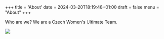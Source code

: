 +++
title = 'About'
date = 2024-03-20T18:19:48+01:00
draft = false
menu = "About"
+++

Who are we? We are a Czech Women's Ultimate Team.

![](/img/hug.JPG)